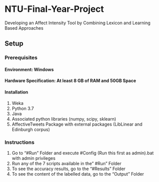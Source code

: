 # NTU-Final-Year-Project
Developing an Affect Intensity Tool by Combining Lexicon and Learning Based Approaches


## Setup

### Prerequisites

#### Environment: Windows

#### Hardware Specification: At least 8 GB of RAM and 50GB Space 

#### Installation 
1.	Weka 
2.	Python 3.7
3.	Java
4.	Associated python libraries (numpy, scipy, sklearn)
5.	AffectiveTweets Package with external packages (LibLinear and Edinburgh corpus)

### Instructions	

1.	Go to “#Run” Folder and execute #Config (Run this first as admin).bat with admin privileges
2.	Run any of the 7 scripts available in the” #Run” Folder
3.	To see the accuracy results, go to the “#Results” Folder
4.	To see the content of the labelled data, go to the “Output” Folder
